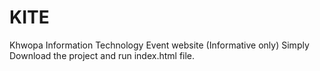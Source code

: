 # KITE
Khwopa Information Technology Event website (Informative only)
Simply Download the project and run index.html file.

